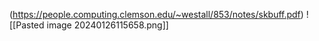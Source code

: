 (https://people.computing.clemson.edu/~westall/853/notes/skbuff.pdf)
![[Pasted image 20240126115658.png]]